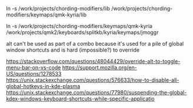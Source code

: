 ln -s /work/projects/chording-modifiers/lib /work/projects/chording-modifiers/keymaps/qmk-kyria/lib

ln -s /work/projects/chording-modifiers/keymaps/qmk-kyria /work/projects/qmk2/keyboards/splitkb/kyria/keymaps/jmoggr


alt can't be used as part of a combo because it's used for a pile of global window shortcuts and is hard (impossible?) to override

https://stackoverflow.com/questions/48044429/override-alt-to-toggle-menu-bar-on-vs-code
https://support.mozilla.org/en-US/questions/1278533
https://unix.stackexchange.com/questions/576633/how-to-disable-all-global-hotkeys-in-kde-plasma
https://unix.stackexchange.com/questions/77980/suspending-the-global-kdex-windows-keyboard-shortcuts-while-specific-applicatio
